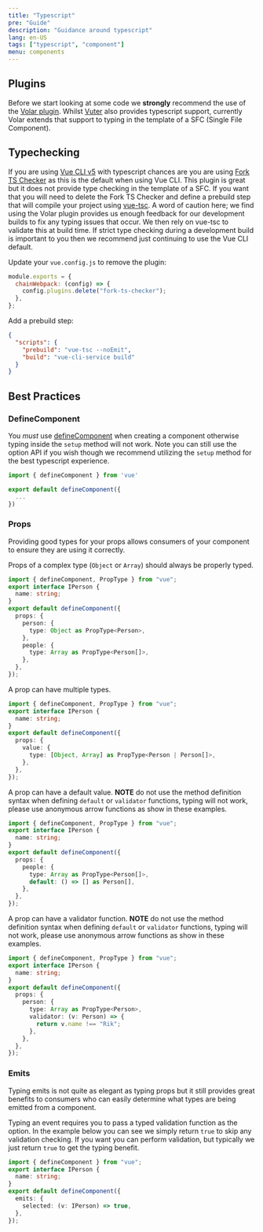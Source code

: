 ```yaml
---
title: "Typescript"
pre: "Guide"
description: "Guidance around typescript"
lang: en-US
tags: ["typescript", "component"]
menu: components
---
```


## Plugins

Before we start looking at some code we **strongly** recommend the use of the [Volar plugin](https://marketplace.visualstudio.com/items?itemName=johnsoncodehk.volar). Whilst [Vuter](https://marketplace.visualstudio.com/items?itemName=yoyo930021.vuter) also provides typescript support, currently Volar extends that support to typing in the template of a SFC (Single File Component).

## Typechecking

If you are using [Vue CLI v5](https://cli.vuejs.org/guide/) with typescript chances are you are using [Fork TS Checker](https://github.com/TypeStrong/fork-ts-checker-webpack-plugin) as this is the default when using Vue CLI. This plugin is great but it does not provide type checking in the template of a SFC. If you want that you will need to delete the Fork TS Checker and define a prebuild step that will compile your project using [vue-tsc](https://www.npmjs.com/package/vue-tsc). A word of caution here; we find using the Volar plugin provides us enough feedback for our development builds to fix any typing issues that occur. We then rely on vue-tsc to validate this at build time. If strict type checking during a development build is important to you then we recommend just continuing to use the Vue CLI default.

Update your `vue.config.js` to remove the plugin:

```js
module.exports = {
  chainWebpack: (config) => {
    config.plugins.delete("fork-ts-checker");
  },
};
```

Add a prebuild step:

```json
{
  "scripts": {
    "prebuild": "vue-tsc --noEmit",
    "build": "vue-cli-service build"
  }
}
```

## Best Practices

### DefineComponent

You _must_ use [defineComponent](https://v3.vuejs.org/api/global-api.html#definecomponent) when creating a component otherwise typing inside the `setup` method will not work. Note you can still use the option API if you wish though we recommend utilizing the `setup` method for the best typescript experience.

```ts
import { defineComponent } from 'vue'

export default defineComponent({
  ...
})
```

### Props

Providing good types for your props allows consumers of your component to ensure they are using it correctly.

Props of a complex type (`Object` or `Array`) should always be properly typed.

```ts
import { defineComponent, PropType } from "vue";
export interface IPerson {
  name: string;
}
export default defineComponent({
  props: {
    person: {
      type: Object as PropType<Person>,
    },
    people: {
      type: Array as PropType<Person[]>,
    },
  },
});
```

A prop can have multiple types.

```ts
import { defineComponent, PropType } from "vue";
export interface IPerson {
  name: string;
}
export default defineComponent({
  props: {
    value: {
      type: [Object, Array] as PropType<Person | Person[]>,
    },
  },
});
```

A prop can have a default value. **NOTE** do not use the method definition syntax when defining `default` or `validator` functions, typing will not work, please use anonymous arrow functions as show in these examples.

```ts
import { defineComponent, PropType } from "vue";
export interface IPerson {
  name: string;
}
export default defineComponent({
  props: {
    people: {
      type: Array as PropType<Person[]>,
      default: () => [] as Person[],
    },
  },
});
```

A prop can have a validator function. **NOTE** do not use the method definition syntax when defining `default` or `validator` functions, typing will not work, please use anonymous arrow functions as show in these examples.

```ts
import { defineComponent, PropType } from "vue";
export interface IPerson {
  name: string;
}
export default defineComponent({
  props: {
    person: {
      type: Array as PropType<Person>,
      validator: (v: Person) => {
        return v.name !== "Rik";
      },
    },
  },
});
```

### Emits

Typing emits is not quite as elegant as typing props but it still provides great benefits to consumers who can easily determine what types are being emitted from a component.

Typing an event requires you to pass a typed validation function as the option. In the example below you can see we simply return `true` to skip any validation checking. If you want you can perform validation, but typically we just return `true` to get the typing benefit.

```ts
import { defineComponent } from "vue";
export interface IPerson {
  name: string;
}
export default defineComponent({
  emits: {
    selected: (v: IPerson) => true,
  },
});
```
